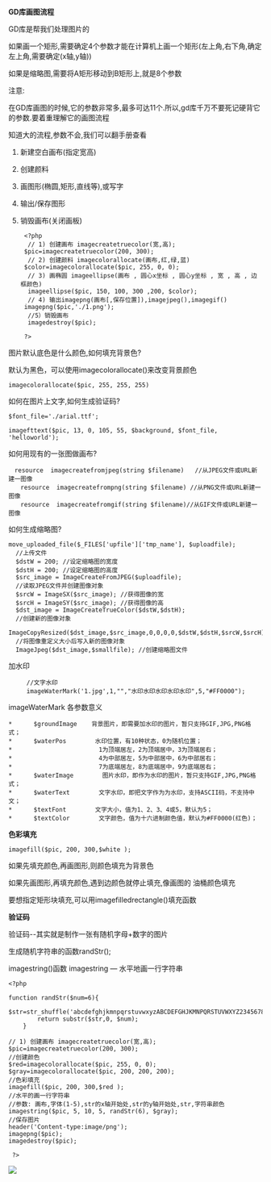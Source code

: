**GD库画图流程**

GD库是帮我们处理图片的

如果画一个矩形,需要确定4个参数才能在计算机上画一个矩形(左上角,右下角,确定左上角,需要确定(x轴,y轴))

如果是缩略图,需要将A矩形移动到B矩形上,就是8个参数

注意:

在GD库画图的时候,它的参数非常多,最多可达11个.所以,gd库千万不要死记硬背它的参数.要着重理解它的画图流程

知道大的流程,参数不会,我们可以翻手册查看

1. 新建空白画布(指定宽高)
2. 创建颜料
3. 画图形(椭圆,矩形,直线等),或写字
4. 输出/保存图形
5. 销毁画布(关闭画板)




    	<?php
   		 // 1) 创建画布 imagecreatetruecolor(宽,高);
    	$pic=imagecreatetruecolor(200, 300);
   		 // 2) 创建颜料 imagecolorallocate(画布,红,绿,蓝)
    	$color=imagecolorallocate($pic, 255, 0, 0);
   		 // 3) 画椭圆 imageellipse(画布 , 圆心x坐标 , 圆心y坐标 , 宽 , 高 , 边框颜色)
   		 imageellipse($pic, 150, 100, 300 ,200, $color);
   		 // 4) 输出imagepng(画布[,保存位置]),imagejpeg(),imagegif()
    	imagepng($pic,'./1.png');
   		 //5）销毁画布
   		 imagedestroy($pic);
    
     	?>


图片默认底色是什么颜色,如何填充背景色?

默认为黑色，可以使用imagecolorallocate()来改变背景颜色

    imagecolorallocate($pic, 255, 255, 255)


如何在图片上文字,如何生成验证码?

    $font_file='./arial.ttf';
    
    imagefttext($pic, 13, 0, 105, 55, $background, $font_file, 'helloworld');


如何用现有的一张图做画布?

    　resource  imagecreatefromjpeg(string $filename)   //从JPEG文件或URL新建一图像
    　　resource  imagecreatefrompng(string $filename) //从PNG文件或URL新建一图像
    　　resource  imagecreatefromgif(string $filename)//从GIF文件或URL新建一图像


如何生成缩略图?

    move_uploaded_file($_FILES['upfile']['tmp_name'], $uploadfile);
      //上传文件 
      $dstW = 200; //设定缩略图的宽度 
      $dstH = 200; //设定缩略图的高度 
      $src_image = ImageCreateFromJPEG($uploadfile);
      //读取JPEG文件并创建图像对象 
      $srcW = ImageSX($src_image); //获得图像的宽 
      $srcH = ImageSY($src_image); //获得图像的高 
      $dst_image = ImageCreateTrueColor($dstW,$dstH);
      //创建新的图像对象 
      ImageCopyResized($dst_image,$src_image,0,0,0,0,$dstW,$dstH,$srcW,$srcH);
      //将图像重定义大小后写入新的图像对象 
      ImageJpeg($dst_image,$smallfile); //创建缩略图文件


加水印


 		 //文字水印  
 		 imageWaterMark('1.jpg',1,"","水印水印水印水印水印",5,"#FF0000");


imageWaterMark 各参数意义
 
    *      $groundImage    背景图片，即需要加水印的图片，暂只支持GIF,JPG,PNG格式；  
    *      $waterPos        水印位置，有10种状态，0为随机位置；  
    *                        1为顶端居左，2为顶端居中，3为顶端居右；  
    *                        4为中部居左，5为中部居中，6为中部居右；  
    *                        7为底端居左，8为底端居中，9为底端居右；  
    *      $waterImage        图片水印，即作为水印的图片，暂只支持GIF,JPG,PNG格式；  
    *      $waterText        文字水印，即把文字作为为水印，支持ASCII码，不支持中文；  
    *      $textFont        文字大小，值为1、2、3、4或5，默认为5；  
    *      $textColor        文字颜色，值为十六进制颜色值，默认为#FF0000(红色)；  



**色彩填充**

    imagefill($pic, 200, 300,$white );


如果先填充颜色,再画图形,则颜色填充为背景色

如果先画图形,再填充颜色,遇到边颜色就停止填充,像画图的 油桶颜色填充

要想指定矩形块填充,可以用imagefilledrectangle()填充函数


**验证码**

验证码--其实就是制作一张有随机字母+数字的图片

生成随机字符串的函数randStr();

imagestring()函数 imagestring — 水平地画一行字符串

    <?php
    
    function randStr($num=6){
    		$str=str_shuffle('abcdefghjkmnpqrstuvwxyzABCDEFGHJKMNPQRSTUVWXYZ23456789');
    		return substr($str,0, $num);
    	}
    
    // 1) 创建画布 imagecreatetruecolor(宽,高);
    $pic=imagecreatetruecolor(200, 300);
    //创建颜色
    $red=imagecolorallocate($pic, 255, 0, 0);
    $gray=imagecolorallocate($pic, 200, 200, 200);
    //色彩填充
    imagefill($pic, 200, 300,$red );
    //水平的画一行字符串
    //参数: 画布,字体(1-5),str的x轴开始处,str的y轴开始处,str,字符串颜色
    imagestring($pic, 5, 10, 5, randStr(6), $gray);
    //保存图片
    header('Content-type:image/png');
    imagepng($pic);
    imagedestroy($pic);
    
     ?>


![](http://i.imgur.com/NVGBjmD.jpg)


